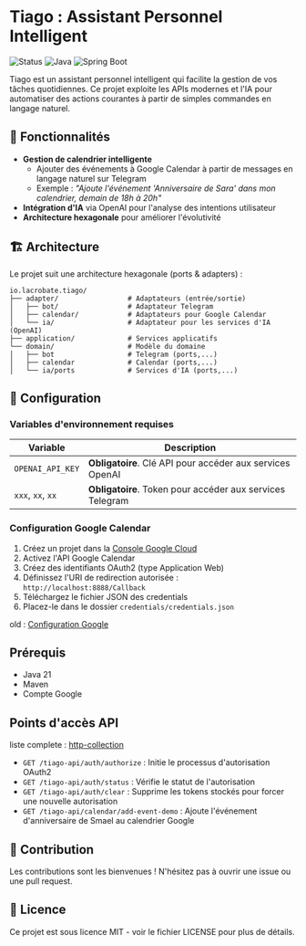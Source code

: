 # Tiago : Assistant Personnel Intelligent
![Status](https://img.shields.io/badge/status-work%20in%20progress-yellow)
![Java](https://img.shields.io/badge/Java-21-orange)
![Spring Boot](https://img.shields.io/badge/Spring%20Boot-3.2.0-brightgreen)

Tiago est un assistant personnel intelligent qui facilite la gestion de vos tâches quotidiennes. Ce projet exploite les APIs modernes et l'IA pour automatiser des actions courantes à partir de simples commandes en langage naturel.

## 🚀 Fonctionnalités

- **Gestion de calendrier intelligente**
    - Ajouter des événements à Google Calendar à partir de messages en langage naturel sur Telegram
    - Exemple : _"Ajoute l'événement 'Anniversaire de Sara' dans mon calendrier, demain de 18h à 20h"_
- **Intégration d'IA** via OpenAI pour l'analyse des intentions utilisateur
- **Architecture hexagonale** pour améliorer l'évolutivité

## 🏗️ Architecture
Le projet suit une architecture hexagonale (ports & adapters) :
```
io.lacrobate.tiago/
├── adapter/                 # Adaptateurs (entrée/sortie)
│   ├── bot/                 # Adaptateur Telegram
│   ├── calendar/            # Adaptateurs pour Google Calendar
│   └── ia/                  # Adaptateur pour les services d'IA (OpenAI)
├── application/             # Services applicatifs
└── domain/                  # Modèle du domaine
│   ├── bot                  # Telegram (ports,...)
│   ├── calendar             # Calendar (ports,...)
│   └── ia/ports             # Services d'IA (ports,...)
```
## 📝 Configuration

### Variables d'environnement requises

| Variable          | Description                                               |
|-------------------|-----------------------------------------------------------|
| `OPENAI_API_KEY`  | **Obligatoire**. Clé API pour accéder aux services OpenAI |
| `xxx`, `xx`, `xx` | **Obligatoire**. Token pour accéder aux services Telegram |

### Configuration Google Calendar

1. Créez un projet dans la [Console Google Cloud](https://console.cloud.google.com/)
2. Activez l'API Google Calendar
3. Créez des identifiants OAuth2 (type Application Web)
4. Définissez l'URI de redirection autorisée : `http://localhost:8888/Callback`
5. Téléchargez le fichier JSON des credentials
6. Placez-le dans le dossier `credentials/credentials.json`

old : [Configuration Google](gCalendar.readme)


## Prérequis

- Java 21
- Maven
- Compte Google


## Points d'accès API
liste complete : [http-collection](http-collection)
- `GET /tiago-api/auth/authorize` : Initie le processus d'autorisation OAuth2
- `GET /tiago-api/auth/status` : Vérifie le statut de l'autorisation
- `GET /tiago-api/auth/clear` : Supprime les tokens stockés pour forcer une nouvelle autorisation
- `GET /tiago-api/calendar/add-event-demo` : Ajoute l'événement d'anniversaire de Smael au calendrier Google

## 🤝 Contribution
Les contributions sont les bienvenues ! N'hésitez pas à ouvrir une issue ou une pull request.

## 📄 Licence
Ce projet est sous licence MIT - voir le fichier LICENSE pour plus de détails.
